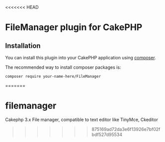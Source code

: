 <<<<<<< HEAD
# FileManager plugin for CakePHP

## Installation

You can install this plugin into your CakePHP application using [composer](http://getcomposer.org).

The recommended way to install composer packages is:

```
composer require your-name-here/FileManager
```
=======
# filemanager
Cakephp 3.x File manager, compatible to text editor like TinyMce, Ckeditor
>>>>>>> 875169ad72da3e6f13926e7bf02fbdf527d95534
